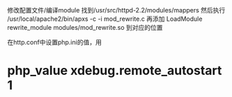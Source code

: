 修改配置文件/编译module
找到/usr/src/httpd-2.2/modules/mappers
然后执行 /usr/local/apache2/bin/apxs -c -i mod_rewrite.c
再添加 LoadModule rewrite_module modules/mod_rewrite.so 到对应的位置

在http.conf中设置php.ini的值，用
# php_value xdebug.remote_autostart 1
